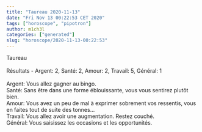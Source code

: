 ```yaml
---
title: "Taureau 2020-11-13"
date: "Fri Nov 13 00:22:53 CET 2020"
tags: ["horoscope", "pipotron"]
author: m1ch3l
categories: ["generated"]
slug: "horoscope/2020-11-13-00:22:53"
---
```


Taureau<br>
<br>
Résultats - Argent: 2, Santé: 2, Amour: 2, Travail: 5, Général: 1<br>
<br>
Argent:  Vous allez gagner au bingo. <br>
Santé:   Sans être dans une forme éblouissante, vous vous sentirez plutôt bien. <br>
Amour:   Vous avez un peu de mal à exprimer sobrement vos ressentis, vous en faites tout de suite des tonnes... <br>
Travail: Vous allez avoir une augmentation. Restez couché.<br>
Général: Vous saisissez les occasions et les opportunités.<br>
